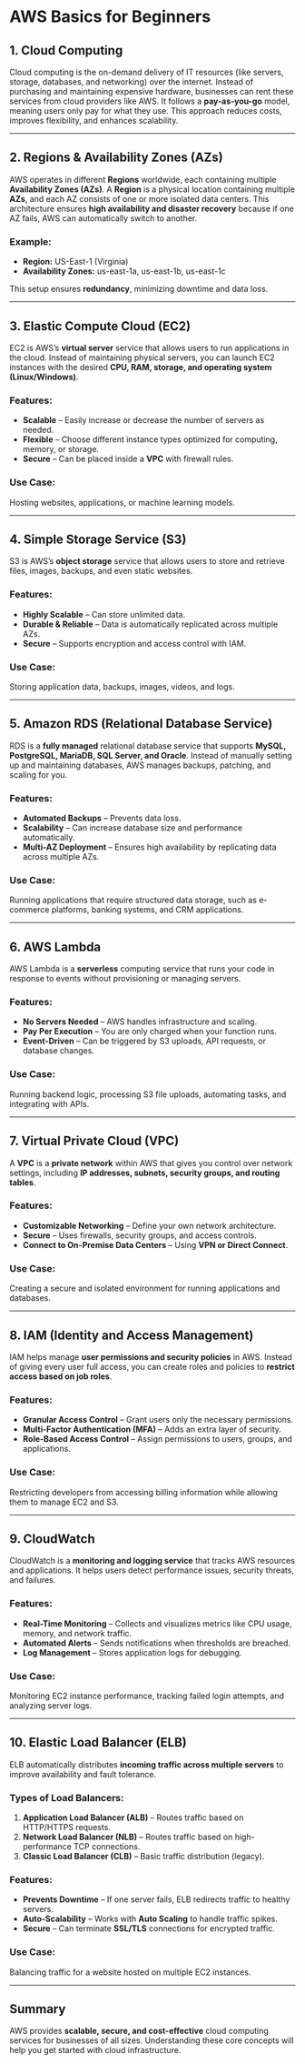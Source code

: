 # AWS Basics for Beginners

## 1. Cloud Computing
Cloud computing is the on-demand delivery of IT resources (like servers, storage, databases, and networking) over the internet. Instead of purchasing and maintaining expensive hardware, businesses can rent these services from cloud providers like AWS. It follows a **pay-as-you-go** model, meaning users only pay for what they use. This approach reduces costs, improves flexibility, and enhances scalability.

---

## 2. Regions & Availability Zones (AZs)
AWS operates in different **Regions** worldwide, each containing multiple **Availability Zones (AZs)**. A **Region** is a physical location containing multiple **AZs**, and each AZ consists of one or more isolated data centers. This architecture ensures **high availability and disaster recovery** because if one AZ fails, AWS can automatically switch to another.

### Example:
- **Region:** US-East-1 (Virginia)
- **Availability Zones:** us-east-1a, us-east-1b, us-east-1c

This setup ensures **redundancy**, minimizing downtime and data loss.

---

## 3. Elastic Compute Cloud (EC2)
EC2 is AWS’s **virtual server** service that allows users to run applications in the cloud. Instead of maintaining physical servers, you can launch EC2 instances with the desired **CPU, RAM, storage, and operating system (Linux/Windows)**.

### Features:
- **Scalable** – Easily increase or decrease the number of servers as needed.
- **Flexible** – Choose different instance types optimized for computing, memory, or storage.
- **Secure** – Can be placed inside a **VPC** with firewall rules.

### Use Case:
Hosting websites, applications, or machine learning models.

---

## 4. Simple Storage Service (S3)
S3 is AWS’s **object storage** service that allows users to store and retrieve files, images, backups, and even static websites.

### Features:
- **Highly Scalable** – Can store unlimited data.
- **Durable & Reliable** – Data is automatically replicated across multiple AZs.
- **Secure** – Supports encryption and access control with IAM.

### Use Case:
Storing application data, backups, images, videos, and logs.

---

## 5. Amazon RDS (Relational Database Service)
RDS is a **fully managed** relational database service that supports **MySQL, PostgreSQL, MariaDB, SQL Server, and Oracle**. Instead of manually setting up and maintaining databases, AWS manages backups, patching, and scaling for you.

### Features:
- **Automated Backups** – Prevents data loss.
- **Scalability** – Can increase database size and performance automatically.
- **Multi-AZ Deployment** – Ensures high availability by replicating data across multiple AZs.

### Use Case:
Running applications that require structured data storage, such as e-commerce platforms, banking systems, and CRM applications.

---

## 6. AWS Lambda
AWS Lambda is a **serverless** computing service that runs your code in response to events without provisioning or managing servers.

### Features:
- **No Servers Needed** – AWS handles infrastructure and scaling.
- **Pay Per Execution** – You are only charged when your function runs.
- **Event-Driven** – Can be triggered by S3 uploads, API requests, or database changes.

### Use Case:
Running backend logic, processing S3 file uploads, automating tasks, and integrating with APIs.

---

## 7. Virtual Private Cloud (VPC)
A **VPC** is a **private network** within AWS that gives you control over network settings, including **IP addresses, subnets, security groups, and routing tables**.

### Features:
- **Customizable Networking** – Define your own network architecture.
- **Secure** – Uses firewalls, security groups, and access controls.
- **Connect to On-Premise Data Centers** – Using **VPN or Direct Connect**.

### Use Case:
Creating a secure and isolated environment for running applications and databases.

---

## 8. IAM (Identity and Access Management)
IAM helps manage **user permissions and security policies** in AWS. Instead of giving every user full access, you can create roles and policies to **restrict access based on job roles**.

### Features:
- **Granular Access Control** – Grant users only the necessary permissions.
- **Multi-Factor Authentication (MFA)** – Adds an extra layer of security.
- **Role-Based Access Control** – Assign permissions to users, groups, and applications.

### Use Case:
Restricting developers from accessing billing information while allowing them to manage EC2 and S3.

---

## 9. CloudWatch
CloudWatch is a **monitoring and logging service** that tracks AWS resources and applications. It helps users detect performance issues, security threats, and failures.

### Features:
- **Real-Time Monitoring** – Collects and visualizes metrics like CPU usage, memory, and network traffic.
- **Automated Alerts** – Sends notifications when thresholds are breached.
- **Log Management** – Stores application logs for debugging.

### Use Case:
Monitoring EC2 instance performance, tracking failed login attempts, and analyzing server logs.

---

## 10. Elastic Load Balancer (ELB)
ELB automatically distributes **incoming traffic across multiple servers** to improve availability and fault tolerance.

### Types of Load Balancers:
1. **Application Load Balancer (ALB)** – Routes traffic based on HTTP/HTTPS requests.
2. **Network Load Balancer (NLB)** – Routes traffic based on high-performance TCP connections.
3. **Classic Load Balancer (CLB)** – Basic traffic distribution (legacy).

### Features:
- **Prevents Downtime** – If one server fails, ELB redirects traffic to healthy servers.
- **Auto-Scalability** – Works with **Auto Scaling** to handle traffic spikes.
- **Secure** – Can terminate **SSL/TLS** connections for encrypted traffic.

### Use Case:
Balancing traffic for a website hosted on multiple EC2 instances.

---

## Summary
AWS provides **scalable, secure, and cost-effective** cloud computing services for businesses of all sizes. Understanding these core concepts will help you get started with cloud infrastructure.


